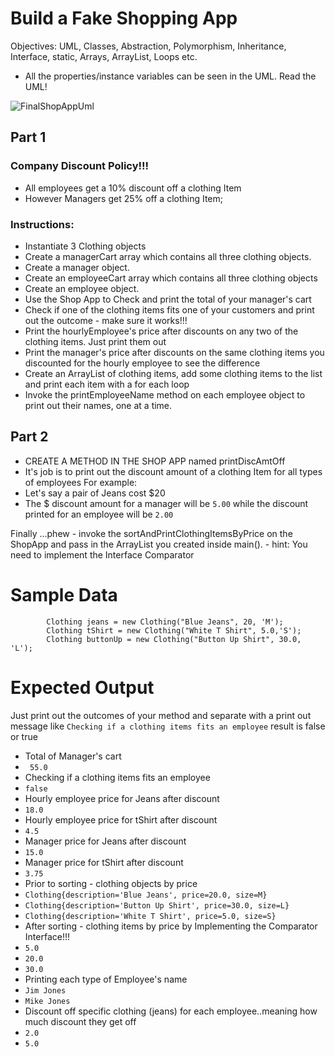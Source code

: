 # Build a Fake Shopping App

Objectives: UML, Classes, Abstraction, Polymorphism, Inheritance, Interface, static, Arrays, ArrayList, Loops etc.
- All the properties/instance variables can be seen in the UML. Read the UML!

![FinalShopAppUml](https://user-images.githubusercontent.com/10773482/113274582-dbd27d80-92ab-11eb-85e3-d868c877cafc.png)

## Part 1

### Company Discount Policy!!!
- All employees get a 10% discount off a clothing Item
- However Managers get 25% off  a clothing Item;

### Instructions:
- Instantiate 3 Clothing objects
- Create a managerCart array which contains all three clothing objects.
- Create a manager object.
- Create an employeeCart array which contains all three clothing objects
- Create an employee object.
- Use the Shop App to Check and print the total of your manager's cart
- Check if one of the clothing items fits one of your customers and print out the outcome - make sure it works!!!
- Print the hourlyEmployee's price after discounts on any two of the clothing items. Just print them out
- Print the manager's price after discounts on the same clothing items you discounted for the hourly employee to see the difference
- Create an ArrayList of clothing items, add some clothing items to the list and print each item with a for each loop
- Invoke the printEmployeeName method on each employee object to print out their names, one at a time.

## Part 2

- CREATE A METHOD IN THE SHOP APP named printDiscAmtOff 
- It's job is to print out the discount amount of a clothing Item for all types of employees For example: 
- Let's say a pair of Jeans cost $20
- The $ discount amount for a manager will be ```5.00``` while the discount printed for an employee will be ```2.00```

Finally ...phew - invoke the sortAndPrintClothingItemsByPrice on the ShopApp and pass in the ArrayList you created inside main(). - hint: You need to implement the Interface Comparator<T>

# Sample Data
```
        Clothing jeans = new Clothing("Blue Jeans", 20, 'M');
        Clothing tShirt = new Clothing("White T Shirt", 5.0,'S');
        Clothing buttonUp = new Clothing("Button Up Shirt", 30.0, 'L');

 ```
# Expected Output
Just print out the outcomes of your method and separate with a print out message like  `Checking if a clothing items fits an employee` result is false or true

- Total of Manager's cart
-  ``` 55.0```
- Checking if a clothing items fits an employee  
- ```false```
- Hourly employee price for Jeans after discount  
- ```18.0```
- Hourly employee price for tShirt after discount 
- ```4.5```
- Manager price for Jeans after discount 
- ```15.0```
- Manager price for tShirt after discount
- ```3.75```
- Prior to sorting - clothing objects by price  
- ```Clothing{description='Blue Jeans', price=20.0, size=M}```
- ```Clothing{description='Button Up Shirt', price=30.0, size=L}```
- ```Clothing{description='White T Shirt', price=5.0, size=S}```
- After sorting - clothing items by price by Implementing the Comparator Interface!!!
- ```5.0```
- ```20.0```
- ```30.0```
- Printing each type of Employee's name
- ```Jim Jones```
- ```Mike Jones```
- Discount off specific clothing (jeans) for each employee..meaning how much discount they get off
- ```2.0```
- ```5.0```
